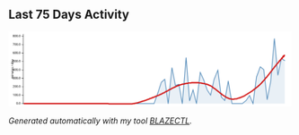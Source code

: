 ## Last 75 Days Activity

![Activity Graph](https://github.com/0xh4ty/blazectl/blob/main/assets/activity.svg)

*Generated automatically with my tool [BLAZECTL](https://github.com/0xh4ty/blazectl).*
